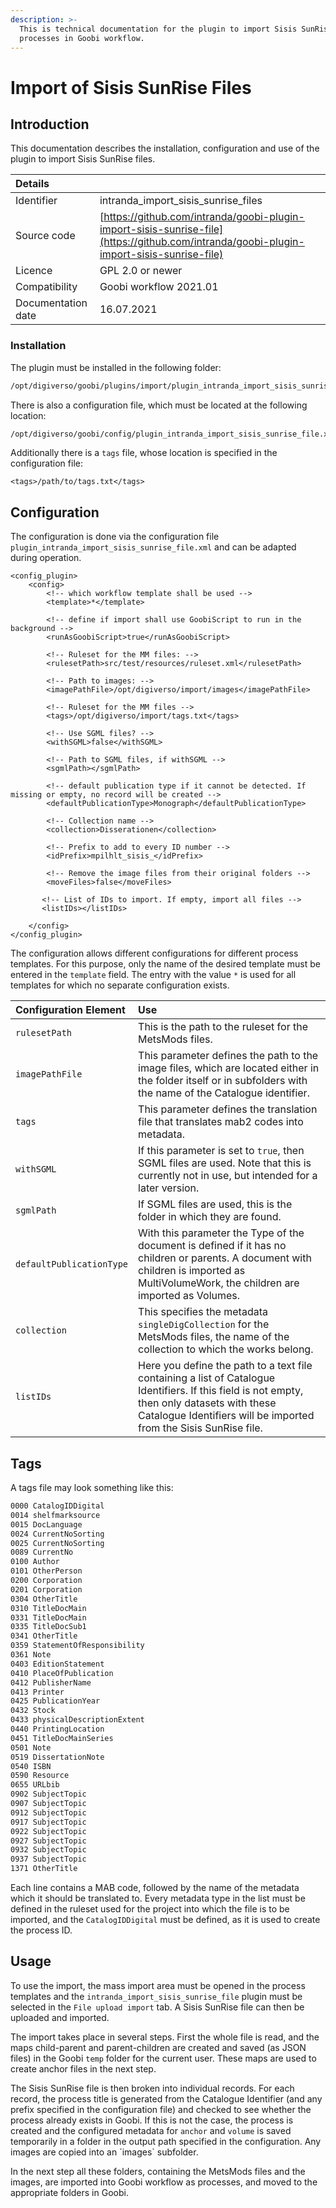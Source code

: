 ```yaml
---
description: >-
  This is technical documentation for the plugin to import Sisis SunRise files to
  processes in Goobi workflow.
---
```


# Import of Sisis SunRise Files

## Introduction

This documentation describes the installation, configuration and use of the plugin to import Sisis SunRise files.

| Details |  |
| :--- | :--- |
| Identifier | intranda\_import\_sisis\_sunrise\_files |
| Source code | [https://github.com/intranda/goobi-plugin-import-sisis-sunrise-file](https://github.com/intranda/goobi-plugin-import-sisis-sunrise-file) |
| Licence | GPL 2.0 or newer |
| Compatibility | Goobi workflow 2021.01 |
| Documentation date | 16.07.2021 |

### Installation

The plugin must be installed in the following folder:

```bash
/opt/digiverso/goobi/plugins/import/plugin_intranda_import_sisis_sunrise_file.jar
```

There is also a configuration file, which must be located at the following location:

```bash
/opt/digiverso/goobi/config/plugin_intranda_import_sisis_sunrise_file.xml
```

Additionally there is a `tags` file, whose location is specified in the configuration file:

```markup
<tags>/path/to/tags.txt</tags>
```

## Configuration

The configuration is done via the configuration file `plugin_intranda_import_sisis_sunrise_file.xml` and can be adapted during operation.

```markup
<config_plugin>
    <config>
        <!-- which workflow template shall be used -->
        <template>*</template>

        <!-- define if import shall use GoobiScript to run in the background -->
        <runAsGoobiScript>true</runAsGoobiScript>

        <!-- Ruleset for the MM files: -->
        <rulesetPath>src/test/resources/ruleset.xml</rulesetPath>

        <!-- Path to images: -->
        <imagePathFile>/opt/digiverso/import/images</imagePathFile>

        <!-- Ruleset for the MM files -->
        <tags>/opt/digiverso/import/tags.txt</tags>

        <!-- Use SGML files? -->
        <withSGML>false</withSGML>

        <!-- Path to SGML files, if withSGML -->
        <sgmlPath></sgmlPath>

        <!-- default publication type if it cannot be detected. If missing or empty, no record will be created -->
        <defaultPublicationType>Monograph</defaultPublicationType>

        <!-- Collection name -->
        <collection>Disserationen</collection>

        <!-- Prefix to add to every ID number -->        
        <idPrefix>mpilhlt_sisis_</idPrefix>

        <!-- Remove the image files from their original folders -->   
        <moveFiles>false</moveFiles>

       <!-- List of IDs to import. If empty, import all files -->
       <listIDs></listIDs>

    </config>
</config_plugin>
```

The configuration allows different configurations for different process templates. For this purpose, only the name of the desired template must be entered in the `template` field. The entry with the value `*` is used for all templates for which no separate configuration exists.

| Configuration Element | Use |
| :--- | :--- |
| `rulesetPath` | This is the path to the ruleset for the MetsMods files. |
| `imagePathFile` | This parameter defines the path to the image files, which are located either in the folder itself or in subfolders with the name of the Catalogue identifier. |
| `tags` | This parameter defines the translation file that translates mab2 codes into metadata. |
| `withSGML` | If this parameter is set to `true`, then SGML files are used. Note that this is currently not in use, but intended for a later version. |
| `sgmlPath` | If SGML files are used, this is the folder in which they are found. |
| `defaultPublicationType` | With this parameter the Type of the document is defined if it has no children or parents. A document with children is imported as MultiVolumeWork, the children are imported as Volumes. |
| `collection` | This specifies the metadata `singleDigCollection` for the MetsMods files, the name of the collection to which the works belong. |
| `listIDs` | Here you define the path to a text file containing a list of Catalogue Identifiers. If this field is not empty, then only datasets with these Catalogue Identifiers will be imported from the Sisis SunRise file. |

## Tags

A tags file may look something like this:

```bash
0000 CatalogIDDigital
0014 shelfmarksource
0015 DocLanguage
0024 CurrentNoSorting
0025 CurrentNoSorting
0089 CurrentNo
0100 Author
0101 OtherPerson
0200 Corporation
0201 Corporation
0304 OtherTitle
0310 TitleDocMain
0331 TitleDocMain
0335 TitleDocSub1
0341 OtherTitle
0359 StatementOfResponsibility
0361 Note
0403 EditionStatement
0410 PlaceOfPublication
0412 PublisherName
0413 Printer
0425 PublicationYear
0432 Stock
0433 physicalDescriptionExtent
0440 PrintingLocation
0451 TitleDocMainSeries
0501 Note
0519 DissertationNote
0540 ISBN
0590 Resource
0655 URLbib
0902 SubjectTopic
0907 SubjectTopic
0912 SubjectTopic
0917 SubjectTopic
0922 SubjectTopic
0927 SubjectTopic
0932 SubjectTopic
0937 SubjectTopic
1371 OtherTitle
```

Each line contains a MAB code, followed by the name of the metadata which it should be translated to. Every metadata type in the list must be defined in the ruleset used for the project into which the file is to be imported, and the `CatalogIDDigital` must be defined, as it is used to create the process ID.

## Usage

To use the import, the mass import area must be opened in the process templates and the `intranda_import_sisis_sunrise_file` plugin must be selected in the `File upload import` tab. A Sisis SunRise file can then be uploaded and imported.

The import takes place in several steps. First the whole file is read, and the maps child-parent and parent-children are created and saved \(as JSON files\) in the Goobi `temp` folder for the current user. These maps are used to create anchor files in the next step.

The Sisis SunRise file is then broken into individual records. For each record, the process title is generated from the Catalogue Identifier \(and any prefix specified in the configuration file\) and checked to see whether the process already exists in Goobi. If this is not the case, the process is created and the configured metadata for `anchor` and `volume` is saved temporarily in a folder in the output path specified in the configuration. Any images are copied into an ´images\` subfolder.

In the next step all these folders, containing the MetsMods files and the images, are imported into Goobi workflow as processes, and moved to the appropriate folders in Goobi.

